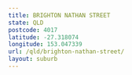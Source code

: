 ```yaml
---
title: BRIGHTON NATHAN STREET
state: QLD
postcode: 4017
latitude: -27.318074
longitude: 153.047339
url: /qld/brighton-nathan-street/
layout: suburb
---
```

